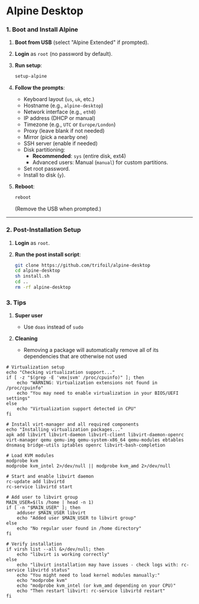 # Alpine Desktop 

### **1. Boot and Install Alpine**
1. **Boot from USB** (select "Alpine Extended" if prompted).
2. **Login** as `root` (no password by default).
3. **Run setup**:
   ```bash
   setup-alpine
   ```
4. **Follow the prompts**:
   - Keyboard layout (`us`, `uk`, etc.)
   - Hostname (e.g., `alpine-desktop`)
   - Network interface (e.g., `eth0`)
   - IP address (DHCP or manual)
   - Timezone (e.g., `UTC` or `Europe/London`)
   - Proxy (leave blank if not needed)
   - Mirror (pick a nearby one)
   - SSH server (enable if needed)
   - Disk partitioning:
     - **Recommended**: `sys` (entire disk, ext4)
     - Advanced users: Manual (`manual`) for custom partitions.
   - Set root password.
   - Install to disk (`y`).

5. **Reboot**:
   ```bash
   reboot
   ```
   (Remove the USB when prompted.)

---

### **2. Post-Installation Setup**
1. **Login** as `root`.

2. **Run the post install script**:
   ```bash
   git clone https://github.com/trifoil/alpine-desktop
   cd alpine-desktop
   sh install.sh
   cd ..
   rm -rf alpine-desktop
   ```

### **3. Tips**
1. **Super user**
   - Use ```doas``` instead of ```sudo```

2. **Cleaning**
   - Removing a package will automatically remove all of its dependencies that are otherwise not used





```
# Virtualization setup
echo "Checking virtualization support..."
if [ -z "$(grep -E 'vmx|svm' /proc/cpuinfo)" ]; then
    echo "WARNING: Virtualization extensions not found in /proc/cpuinfo"
    echo "You may need to enable virtualization in your BIOS/UEFI settings"
else
    echo "Virtualization support detected in CPU"
fi

# Install virt-manager and all required components
echo "Installing virtualization packages..."
apk add libvirt libvirt-daemon libvirt-client libvirt-daemon-openrc virt-manager qemu qemu-img qemu-system-x86_64 qemu-modules ebtables dnsmasq bridge-utils iptables openrc libvirt-bash-completion

# Load KVM modules
modprobe kvm
modprobe kvm_intel 2>/dev/null || modprobe kvm_amd 2>/dev/null

# Start and enable libvirt daemon
rc-update add libvirtd
rc-service libvirtd start

# Add user to libvirt group
MAIN_USER=$(ls /home | head -n 1)
if [ -n "$MAIN_USER" ]; then
    adduser $MAIN_USER libvirt
    echo "Added user $MAIN_USER to libvirt group"
else
    echo "No regular user found in /home directory"
fi

# Verify installation
if virsh list --all &>/dev/null; then
    echo "libvirt is working correctly"
else
    echo "libvirt installation may have issues - check logs with: rc-service libvirtd status"
    echo "You might need to load kernel modules manually:"
    echo "modprobe kvm"
    echo "modprobe kvm_intel (or kvm_amd depending on your CPU)"
    echo "Then restart libvirt: rc-service libvirtd restart"
fi
```


